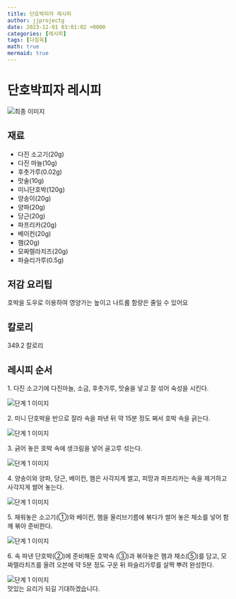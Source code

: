 ```yaml
---
title: 단호박피자 레시피
author: jjprojectg
date: 2023-12-01 03:01:02 +0000
categories: [레시피]
tags: [다짐육]
math: true
mermaid: true
---
```

<meta name="og:type" content="website"/>
<meta charset="UTF-8"/>
<div class="header">
  <h1>단호박피자 레시피</h1>
</div>

<div class="container my-4">
  <div class="row">
    <div class="col-12 col-md-6">
      <div class="recipe-image">
        <img src="http://www.foodsafetykorea.go.kr/uploadimg/cook/10_00467_2.png" class="step-image" alt="최종 이미지"/>
      </div>
    </div>
    <div class="col-12 col-md-6">
      <div class="ingredients">
        <h2>재료</h2>
        <ul class="card">
          <li> 다진 소고기(20g) </li>
          <li>  다진 마늘(10g) </li>
          <li> 후춧가루(0.02g) </li>
          <li>  맛술(10g) </li>
          <li>  미니단호박(120g) </li>
          <li> 양송이(20g) </li>
          <li>  양파(20g) </li>
          <li>  당근(20g) </li>
          <li> 파프리카(20g) </li>
          <li>  베이컨(20g) </li>
          <li>  햄(20g) </li>
          <li> 모짜렐라치즈(20g) </li>
          <li>  파슬리가루(0.5g) </li>
</ul>
      </div>
    </div>
    <div class="col-12 col-md-6">
      <div class="ingredients">
        <h2>저감 요리팁</h2>
        <div class="card"> 
          <p>
            호박을 도우로 이용하여 영양가는 높이고 나트륨 함량은 줄일 수 있어요
          </p>
        </div>
      </div>
      <div class="ingredients">
        <h2>칼로리</h2>
        <div class="card"> 
          <p>
            349.2 칼로리
          </p>
        </div>
      </div>
    </div>
  </div>

  <h2 class="my-4">레시피 순서</h2>
  <div class="card recipe-card">
    <div class="card-body recipe-step">
      <p class="card-text step-description">1. 다진 소고기에 다진마늘, 소금,
후춧가루, 맛술을 넣고 잘 섞어
숙성을 시킨다.</p>
      <img src="http://www.foodsafetykorea.go.kr/uploadimg/cook/20_00467_1.png" alt="단계 1 이미지" class="step-image"/>
    </div>
  </div>
  <div class="card recipe-card">
    <div class="card-body recipe-step">
      <p class="card-text step-description">2. 미니 단호박을 반으로 잘라 속을 파낸
뒤 약 15분 정도 쪄서 호박 속을 긁는다.</p>
      <img src="http://www.foodsafetykorea.go.kr/uploadimg/cook/20_00467_2.png" alt="단계 1 이미지" class="step-image"/>
    </div>
  </div>
  <div class="card recipe-card">
    <div class="card-body recipe-step">
      <p class="card-text step-description">3. 긁어 놓은 호박 속에 생크림을 넣어
골고루 섞는다.</p>
      <img src="http://www.foodsafetykorea.go.kr/uploadimg/cook/20_00467_3.png" alt="단계 1 이미지" class="step-image"/>
    </div>
  </div>
  <div class="card recipe-card">
    <div class="card-body recipe-step">
      <p class="card-text step-description">4. 양송이와 양파, 당근, 베이컨, 햄은
사각지게 썰고, 피망과 파프리카는
속을 제거하고 사각지게 썰어 놓는다.</p>
      <img src="http://www.foodsafetykorea.go.kr/uploadimg/cook/20_00467_4.png" alt="단계 1 이미지" class="step-image"/>
    </div>
  </div>
  <div class="card recipe-card">
    <div class="card-body recipe-step">
      <p class="card-text step-description">5. 재워놓은 소고기(①)와 베이컨, 햄을
올리브기름에 볶다가 썰어 놓은 채소를
넣어 함께 볶아 준비한다.</p>
      <img src="http://www.foodsafetykorea.go.kr/uploadimg/cook/20_00467_5.png" alt="단계 1 이미지" class="step-image"/>
    </div>
  </div>
  <div class="card recipe-card">
    <div class="card-body recipe-step">
      <p class="card-text step-description">6. 속 파낸 단호박(②)에 준비해둔 호박속
(③)과 볶아놓은 햄과 채소(⑤)를 담고,
모짜렐라치즈를 올려 오븐에 약 5분
정도 구운 뒤 파슬리가루를 살짝 뿌려
완성한다.</p>
      <img src="http://www.foodsafetykorea.go.kr/uploadimg/cook/20_00467_6.png" alt="단계 1 이미지" class="step-image"/>
    </div>
  </div>

</div>
맛있는 요리가 되길 기대하겠습니다.

